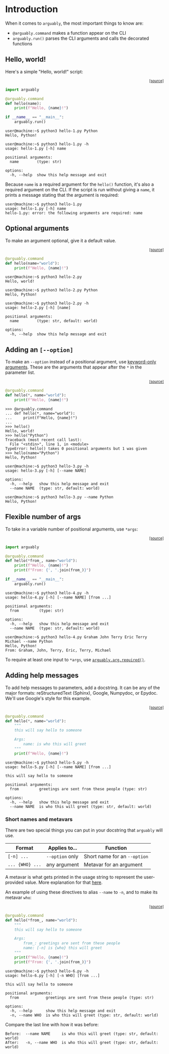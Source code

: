 # Introduction

When it comes to `arguably`, the most important things to know are:

* `@arguably.command` makes a function appear on the CLI
* `arguably.run()` parses the CLI arguments and calls the decorated functions

## Hello, world!

Here's a simple "Hello, world!" script:

<div align="right" class="code-source"><sub>
    <a href="https://github.com/treykeown/arguably/blob/main/etc/scripts/hello-1.py">[source]</a>
</sub></div>

```python
import arguably

@arguably.command
def hello(name):
    print(f"Hello, {name}!")

if __name__ == "__main__":
    arguably.run()
```

```console
user@machine:~$ python3 hello-1.py Python
Hello, Python!
```
```console
user@machine:~$ python3 hello-1.py -h
usage: hello-1.py [-h] name

positional arguments:
  name        (type: str)

options:
  -h, --help  show this help message and exit
```

Because `name` is a required argument for the `hello()` function, it's also a required argument on the CLI. If the
script is run without giving a `name`, it prints a message stating that the argument is required:

```console
user@machine:~$ python3 hello-1.py
usage: hello-1.py [-h] name
hello-1.py: error: the following arguments are required: name
```

## Optional arguments

To make an argument optional, give it a default value.

<div align="right" class="code-source"><sub>
    <a href="https://github.com/treykeown/arguably/blob/main/etc/scripts/hello-2.py">[source]</a>
</sub></div>

```python
@arguably.command
def hello(name="world"):
    print(f"Hello, {name}!")
```

```console
user@machine:~$ python3 hello-2.py
Hello, world!
```
```console
user@machine:~$ python3 hello-2.py Python
Hello, Python!
```
```console
user@machine:~$ python3 hello-2.py -h
usage: hello-2.py [-h] [name]

positional arguments:
  name        (type: str, default: world)

options:
  -h, --help  show this help message and exit
```

## Adding an `[--option]`

To make an `--option` instead of a positional argument, use [keyword-only arguments](https://docs.python.org/3/tutorial/controlflow.html#keyword-only-arguments).
These are the arguments that appear after the `*` in the parameter list.

<div align="right" class="code-source"><sub>
    <a href="https://github.com/treykeown/arguably/blob/main/etc/scripts/hello-3.py">[source]</a>
</sub></div>

```python
@arguably.command
def hello(*, name="world"):
    print(f"Hello, {name}!")
```

```pycon
>>> @arguably.command
... def hello(*, name="world"):
...     print(f"Hello, {name}!")
...
>>> hello()
Hello, world!
>>> hello("Python")
Traceback (most recent call last):
  File "<stdin>", line 1, in <module>
TypeError: hello() takes 0 positional arguments but 1 was given
>>> hello(name="Python")
Hello, Python!
```

```console
user@machine:~$ python3 hello-3.py -h
usage: hello-3.py [-h] [--name NAME]

options:
  -h, --help   show this help message and exit
  --name NAME  (type: str, default: world)
```
```console
user@machine:~$ python3 hello-3.py --name Python
Hello, Python!
```

## Flexible number of args

To take in a variable number of positional arguments, use `*args`:

<div align="right" class="code-source"><sub>
    <a href="https://github.com/treykeown/arguably/blob/main/etc/scripts/hello-4.py">[source]</a>
</sub></div>

```python
import arguably

@arguably.command
def hello(*from_, name="world"):
    print(f"Hello, {name}!")
    print(f"From: {', '.join(from_)}")

if __name__ == "__main__":
    arguably.run()
```

```console
user@machine:~$ python3 hello-4.py -h
usage: hello-4.py [-h] [--name NAME] [from ...]

positional arguments:
  from         (type: str)

options:
  -h, --help   show this help message and exit
  --name NAME  (type: str, default: world)
```
```console
user@machine:~$ python3 hello-4.py Graham John Terry Eric Terry Michael --name Python
Hello, Python!
From: Graham, John, Terry, Eric, Terry, Michael
```

To require at least one input to `*args`, use [`arguably.arg.required()`](../../api-reference/#arguably.arg.required).

## Adding help messages

To add help messages to parameters, add a docstring. It can be any of the major formats: reStructuredText (Sphinx),
Google, Numpydoc, or Epydoc. We'll use Google's style for this example.

<div align="right" class="code-source"><sub>
    <a href="https://github.com/treykeown/arguably/blob/main/etc/scripts/hello-5.py">[source]</a>
</sub></div>

```python
@arguably.command
def hello(*, name="world"):
    """
    this will say hello to someone

    Args:
        name: is who this will greet
    """
    print(f"Hello, {name}!")
```

```console
user@machine:~$ python3 hello-5.py -h
usage: hello-5.py [-h] [--name NAME] [from ...]

this will say hello to someone

positional arguments:
  from         greetings are sent from these people (type: str)

options:
  -h, --help   show this help message and exit
  --name NAME  is who this will greet (type: str, default: world)
```

### Short names and metavars

There are two special things you can put in your docstring that `arguably` will use.

| Format          | Applies to...   | Function                     |
|-----------------|-----------------|------------------------------|
| `[-n] ...`      | `--option` only | Short name for an `--option` |
| `... {WHO} ...` | any argument    | Metavar for an argument      |

A metavar is what gets printed in the usage string to represent the user-provided value. More explanation for that
[here](https://docs.python.org/3/library/argparse.html#metavar).

An example of using these directives to alias `--name` to `-n`, and to make its metavar `who`:

<div align="right" class="code-source"><sub>
    <a href="https://github.com/treykeown/arguably/blob/main/etc/scripts/hello-6.py">[source]</a>
</sub></div>

```python
@arguably.command
def hello(*from_, name="world"):
    """
    this will say hello to someone

    Args:
        from_: greetings are sent from these people
        name: [-n] is {who} this will greet
    """
    print(f"Hello, {name}!")
    print(f"From: {', '.join(from_)}")
```

```console
user@machine:~$ python3 hello-6.py -h
usage: hello-6.py [-h] [-n WHO] [from ...]

this will say hello to someone

positional arguments:
  from            greetings are sent from these people (type: str)

options:
  -h, --help      show this help message and exit
  -n, --name WHO  is who this will greet (type: str, default: world)
```

Compare the last line with how it was before:

```console
Before:  --name NAME     is who this will greet (type: str, default: world)
After:   -n, --name WHO  is who this will greet (type: str, default: world)
```
